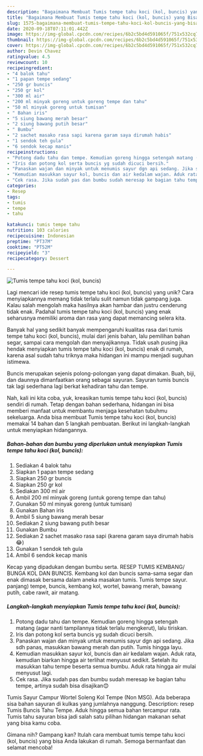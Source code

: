 ```yaml
---
description: "Bagaimana Membuat Tumis tempe tahu koci (kol, buncis) yang Bisa Manjain Lidah"
title: "Bagaimana Membuat Tumis tempe tahu koci (kol, buncis) yang Bisa Manjain Lidah"
slug: 1575-bagaimana-membuat-tumis-tempe-tahu-koci-kol-buncis-yang-bisa-manjain-lidah
date: 2020-09-18T07:11:01.442Z
image: https://img-global.cpcdn.com/recipes/6b2c5bd4d591065f/751x532cq70/tumis-tempe-tahu-koci-kol-buncis-foto-resep-utama.jpg
thumbnail: https://img-global.cpcdn.com/recipes/6b2c5bd4d591065f/751x532cq70/tumis-tempe-tahu-koci-kol-buncis-foto-resep-utama.jpg
cover: https://img-global.cpcdn.com/recipes/6b2c5bd4d591065f/751x532cq70/tumis-tempe-tahu-koci-kol-buncis-foto-resep-utama.jpg
author: Devin Chavez
ratingvalue: 4.5
reviewcount: 10
recipeingredient:
- "4 balok tahu"
- "1 papan tempe sedang"
- "250 gr buncis"
- "250 gr kol"
- "300 ml air"
- "200 ml minyak goreng untuk goreng tempe dan tahu"
- "50 ml minyak goreng untuk tumisan"
- " Bahan iris"
- "5 siung bawang merah besar"
- "2 siung bawang putih besar"
- " Bumbu"
- "2 sachet masako rasa sapi karena garam saya dirumah habis"
- "1 sendok teh gula"
- "6 sendok kecap manis"
recipeinstructions:
- "Potong dadu tahu dan tempe. Kemudian goreng hingga setengah matang (agar nanti tampilannya tidak terlalu mengkerut), lalu tiriskan."
- "Iris dan potong kol serta buncis yg sudah dicuci bersih."
- "Panaskan wajan dan minyak untuk menumis sayur dgn api sedang. Jika sdh panas, masukkan bawang merah dan putih. Tumis hingga layu."
- "Kemudian masukkan sayur kol, buncis dan air kedalam wajan. Aduk rata, kemudian biarkan hingga air terlihat menyusut sedikit. Setelah itu masukkan tahu tempe beserta semua bumbu. Aduk rata hingga air mulai menyusut lagi."
- "Cek rasa. Jika sudah pas dan bumbu sudah meresap ke bagian tahu tempe, artinya sudah bisa disajikan😊"
categories:
- Resep
tags:
- tumis
- tempe
- tahu

katakunci: tumis tempe tahu 
nutrition: 103 calories
recipecuisine: Indonesian
preptime: "PT37M"
cooktime: "PT52M"
recipeyield: "3"
recipecategory: Dessert

---
```



![Tumis tempe tahu koci (kol, buncis)](https://img-global.cpcdn.com/recipes/6b2c5bd4d591065f/751x532cq70/tumis-tempe-tahu-koci-kol-buncis-foto-resep-utama.jpg)

Lagi mencari ide resep tumis tempe tahu koci (kol, buncis) yang unik? Cara menyiapkannya memang tidak terlalu sulit namun tidak gampang juga. Kalau salah mengolah maka hasilnya akan hambar dan justru cenderung tidak enak. Padahal tumis tempe tahu koci (kol, buncis) yang enak seharusnya memiliki aroma dan rasa yang dapat memancing selera kita.

Banyak hal yang sedikit banyak mempengaruhi kualitas rasa dari tumis tempe tahu koci (kol, buncis), mulai dari jenis bahan, lalu pemilihan bahan segar, sampai cara mengolah dan menyajikannya. Tidak usah pusing jika hendak menyiapkan tumis tempe tahu koci (kol, buncis) enak di rumah, karena asal sudah tahu triknya maka hidangan ini mampu menjadi suguhan istimewa.

Buncis merupakan sejenis polong-polongan yang dapat dimakan. Buah, biji, dan daunnya dimanfaatkan orang sebagai sayuran. Sayuran tumis buncis tak lagi sederhana lagi berkat kehadiran tahu dan tempe.


Nah, kali ini kita coba, yuk, kreasikan tumis tempe tahu koci (kol, buncis) sendiri di rumah. Tetap dengan bahan sederhana, hidangan ini bisa memberi manfaat untuk membantu menjaga kesehatan tubuhmu sekeluarga. Anda bisa membuat Tumis tempe tahu koci (kol, buncis) memakai 14 bahan dan 5 langkah pembuatan. Berikut ini langkah-langkah untuk menyiapkan hidangannya.

<!--inarticleads1-->

##### Bahan-bahan dan bumbu yang diperlukan untuk menyiapkan Tumis tempe tahu koci (kol, buncis):

1. Sediakan 4 balok tahu
1. Siapkan 1 papan tempe sedang
1. Siapkan 250 gr buncis
1. Siapkan 250 gr kol
1. Sediakan 300 ml air
1. Ambil 200 ml minyak goreng (untuk goreng tempe dan tahu)
1. Gunakan 50 ml minyak goreng (untuk tumisan)
1. Gunakan  Bahan iris
1. Ambil 5 siung bawang merah besar
1. Sediakan 2 siung bawang putih besar
1. Gunakan  Bumbu
1. Sediakan 2 sachet masako rasa sapi (karena garam saya dirumah habis😂)
1. Gunakan 1 sendok teh gula
1. Ambil 6 sendok kecap manis


Kecap yang dipadukan dengan bumbu serta. RESEP TUMIS KEMBANG/ BUNGA KOL DAN BUNCIS. Kembang kol dan buncis sama-sama segar dan enak dimasak bersama dalam aneka masakan tumis. Tumis tempe sayur. panjang) tempe, buncis, kembang kol, wortel, bawang merah, bawang putih, cabe rawit, air matang. 

<!--inarticleads2-->

##### Langkah-langkah menyiapkan Tumis tempe tahu koci (kol, buncis):

1. Potong dadu tahu dan tempe. Kemudian goreng hingga setengah matang (agar nanti tampilannya tidak terlalu mengkerut), lalu tiriskan.
1. Iris dan potong kol serta buncis yg sudah dicuci bersih.
1. Panaskan wajan dan minyak untuk menumis sayur dgn api sedang. Jika sdh panas, masukkan bawang merah dan putih. Tumis hingga layu.
1. Kemudian masukkan sayur kol, buncis dan air kedalam wajan. Aduk rata, kemudian biarkan hingga air terlihat menyusut sedikit. Setelah itu masukkan tahu tempe beserta semua bumbu. Aduk rata hingga air mulai menyusut lagi.
1. Cek rasa. Jika sudah pas dan bumbu sudah meresap ke bagian tahu tempe, artinya sudah bisa disajikan😊


Tumis Sayur Campur Wortel Soleng Kol Tempe (Non MSG). Ada beberapa sisa bahan sayuran di kulkas yang jumlahnya nanggung. Description: resep Tumis Buncis Tahu Tempe. Aduk hingga semua bahan tercampur rata. Tumis tahu sayuran bisa jadi salah satu pilihan hidangan makanan sehat yang bisa kamu coba. 

Gimana nih? Gampang kan? Itulah cara membuat tumis tempe tahu koci (kol, buncis) yang bisa Anda lakukan di rumah. Semoga bermanfaat dan selamat mencoba!

